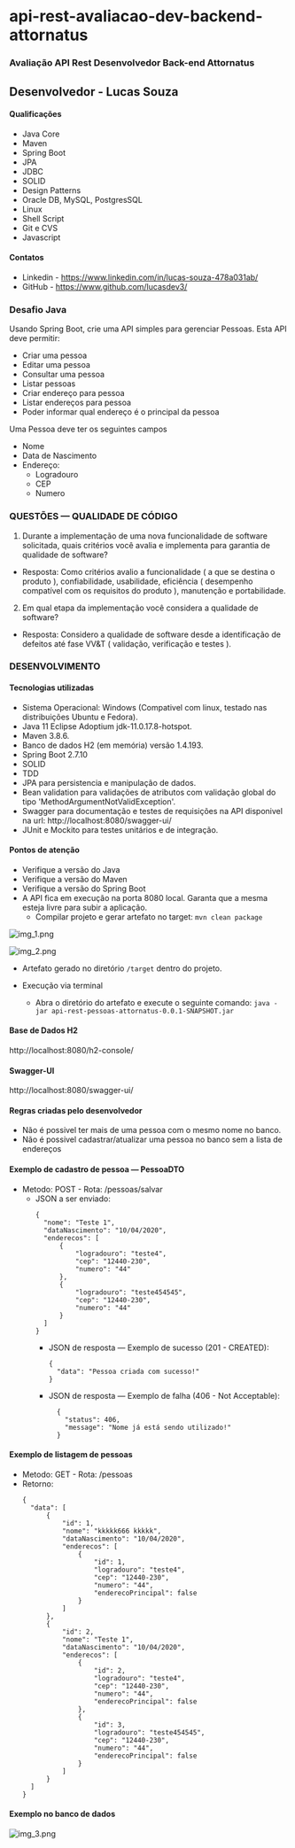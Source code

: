 # api-rest-avaliacao-dev-backend-attornatus

### Avaliação API Rest Desenvolvedor Back-end Attornatus

## Desenvolvedor - Lucas Souza

#### Qualificações

* Java Core
* Maven
* Spring Boot
* JPA
* JDBC
* SOLID
* Design Patterns
* Oracle DB, MySQL, PostgresSQL
* Linux
* Shell Script
* Git e CVS
* Javascript

#### Contatos
* Linkedin - https://www.linkedin.com/in/lucas-souza-478a031ab/
* GitHub - https://www.github.com/lucasdev3/

### Desafio Java

Usando Spring Boot, crie uma API simples para gerenciar Pessoas. Esta API deve permitir:

* Criar uma pessoa
* Editar uma pessoa
* Consultar uma pessoa
* Listar pessoas
* Criar endereço para pessoa
* Listar endereços para pessoa
* Poder informar qual endereço é o principal da pessoa

Uma Pessoa deve ter os seguintes campos

* Nome
* Data de Nascimento
* Endereço:
    * Logradouro
    * CEP
    * Numero

### QUESTÕES — QUALIDADE DE CÓDIGO
1.	Durante a implementação de uma nova funcionalidade de software solicitada, quais critérios você avalia e implementa para garantia de qualidade de software?
* Resposta: Como critérios avalio a funcionalidade ( a que se destina o produto ), confiabilidade, usabilidade, eficiência ( desempenho compatível com os requisitos do produto ), manutenção e portabilidade.

2.	Em qual etapa da implementação você considera a qualidade de software?
* Resposta: Considero a qualidade de software desde a identificação de defeitos até fase VV&T ( validação, verificação e testes ).



### DESENVOLVIMENTO

#### Tecnologias utilizadas

* Sistema Operacional: Windows (Compativel com linux, testado nas distribuições Ubuntu e Fedora).
* Java 11 Eclipse Adoptium jdk-11.0.17.8-hotspot.
* Maven 3.8.6.
* Banco de dados H2 (em memória) versão 1.4.193.
* Spring Boot 2.7.10
* SOLID
* TDD
* JPA para persistencia e manipulação de dados.
* Bean validation para validações de atributos com validação global do tipo
  'MethodArgumentNotValidException'.
* Swagger para documentação e testes de requisições na API disponivel na
  url: http://localhost:8080/swagger-ui/
* JUnit e Mockito para testes unitários e de integração.


#### Pontos de atenção

* Verifique a versão do Java
* Verifique a versão do Maven
* Verifique a versão do Spring Boot
* A API fica em execução na porta 8080 local. Garanta que a mesma esteja livre para subir a aplicação.
    * Compilar projeto e gerar artefato no target:
      ``` mvn clean package ```


![img_1.png](img_1.png)

![img_2.png](img_2.png)


* Artefato gerado no diretório ```/target``` dentro do projeto.

* Execução via terminal
    * Abra o diretório do artefato e execute o seguinte comando:  ```java -jar api-rest-pessoas-attornatus-0.0.1-SNAPSHOT.jar```

#### Base de Dados H2
http://localhost:8080/h2-console/
#### Swagger-UI
http://localhost:8080/swagger-ui/


#### Regras criadas pelo desenvolvedor

* Não é possivel ter mais de uma pessoa com o mesmo nome no banco.
* Não é possivel cadastrar/atualizar uma pessoa no banco sem a lista de endereços

#### Exemplo de cadastro de pessoa — PessoaDTO

* Metodo: POST - Rota: /pessoas/salvar
  * JSON a ser enviado:
      ```
      {
        "nome": "Teste 1",
        "dataNascimento": "10/04/2020",
        "enderecos": [
            {
                "logradouro": "teste4",
                "cep": "12440-230",
                "numero": "44"
            },
            {
                "logradouro": "teste454545",
                "cep": "12440-230",
                "numero": "44"
            }
        ]
      }
      ```
    * JSON de resposta — Exemplo de sucesso (201 - CREATED):
        ```
        {
          "data": "Pessoa criada com sucesso!"
        }
        ```
    * JSON de resposta — Exemplo de falha (406 - Not Acceptable):
      ```
        { 
          "status": 406,
          "message": "Nome já está sendo utilizado!"
        }
      ```

#### Exemplo de listagem de pessoas

* Metodo: GET - Rota: /pessoas
* Retorno:
  ```
  {
    "data": [
        {
            "id": 1,
            "nome": "kkkkk666 kkkkk",
            "dataNascimento": "10/04/2020",
            "enderecos": [
                {
                    "id": 1,
                    "logradouro": "teste4",
                    "cep": "12440-230",
                    "numero": "44",
                    "enderecoPrincipal": false
                }
            ]
        },
        {
            "id": 2,
            "nome": "Teste 1",
            "dataNascimento": "10/04/2020",
            "enderecos": [
                {
                    "id": 2,
                    "logradouro": "teste4",
                    "cep": "12440-230",
                    "numero": "44",
                    "enderecoPrincipal": false
                },
                {
                    "id": 3,
                    "logradouro": "teste454545",
                    "cep": "12440-230",
                    "numero": "44",
                    "enderecoPrincipal": false
                }
            ]
        }
    ]
  }
  ```
  
#### Exemplo no banco de dados

![img_3.png](img_3.png)



